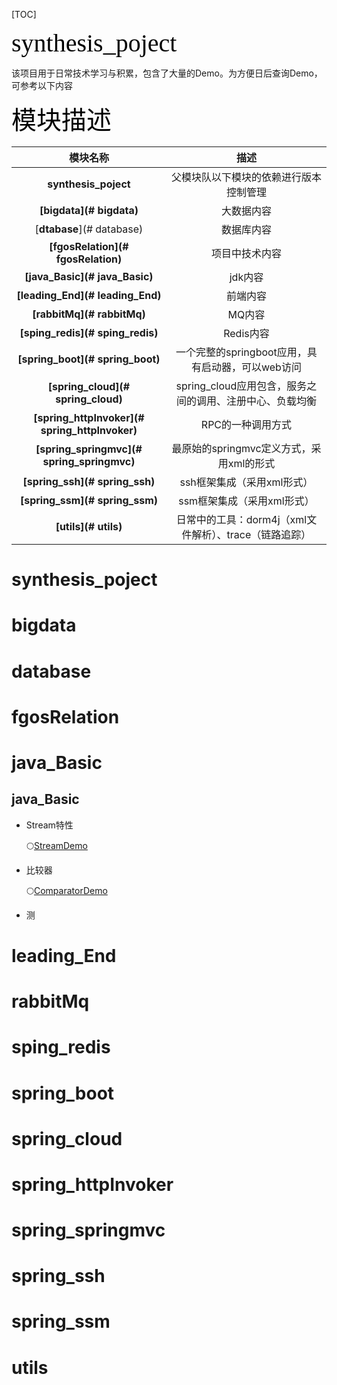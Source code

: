 [TOC]

<span style='color:black;background:背景颜色;font-size:40px;font-family:字体;'>synthesis_poject</span>

该项目用于日常技术学习与积累，包含了大量的Demo。为方便日后查询Demo，可参考以下内容

<span style='color:black;background:背景颜色;font-size:40px;font-family:字体;'>模块描述</span>

|                    模块名称                    |                           描述                           |
| :--------------------------------------------: | :------------------------------------------------------: |
|              **synthesis_poject**              |          父模块队以下模块的依赖进行版本控制管理          |
|            **[bigdata](# bigdata)**            |                        大数据内容                        |
|           [**dtabase**](# database)            |                        数据库内容                        |
|       **[fgosRelation](# fgosRelation)**       |                      项目中技术内容                      |
|         **[java_Basic](# java_Basic)**         |                         jdk内容                          |
|        **[leading_End](# leading_End)**        |                         前端内容                         |
|           **[rabbitMq](# rabbitMq)**           |                          MQ内容                          |
|        **[sping_redis](# sping_redis)**        |                        Redis内容                         |
|        **[spring_boot](# spring_boot)**        |    一个完整的springboot应用，具有启动器，可以web访问     |
|       **[spring_cloud](# spring_cloud)**       | spring_cloud应用包含，服务之间的调用、注册中心、负载均衡 |
| **[spring_httpInvoker](# spring_httpInvoker)** |                    RPC的一种调用方式                     |
|   **[spring_springmvc](# spring_springmvc)**   |         最原始的springmvc定义方式，采用xml的形式         |
|         **[spring_ssh](# spring_ssh)**         |                ssh框架集成（采用xml形式）                |
|         **[spring_ssm](# spring_ssm)**         |                ssm框架集成（采用xml形式）                |
|              **[utils](# utils)**              |  日常中的工具：dorm4j（xml文件解析）、trace（链路追踪）  |

# synthesis_poject

# bigdata

# database

# fgosRelation

# java_Basic

## java_Basic

- Stream特性

  :full_moon:[StreamDemo](java_Basic/src/test/java/com/dcy/util/StreamDemo.java)

- 比较器

  :full_moon:[ComparatorDemo](java_Basic/src/test/java/com/dcy/util/ComparatorDemo.java)

- 测


# leading_End

# rabbitMq

# sping_redis

# spring_boot

# spring_cloud

# spring_httpInvoker

# spring_springmvc

# **spring_ssh**

# spring_ssm

# utils